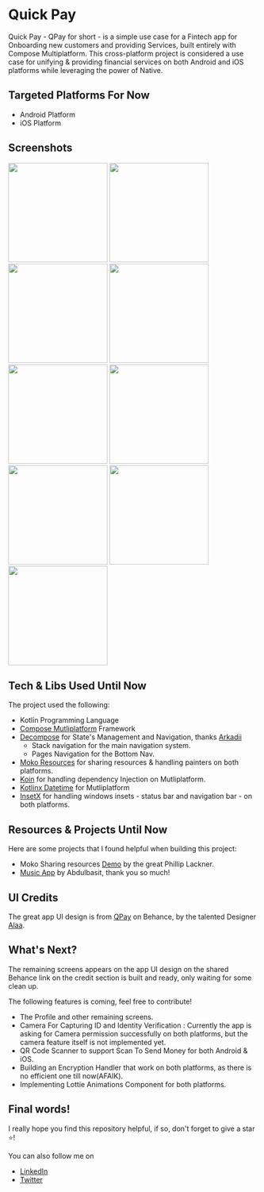 
# Quick Pay


Quick Pay - QPay for short - is a simple use case for a Fintech app for Onboarding new customers and providing Services, built entirely with Compose Multiplatform. This cross-platform project is considered a use case for unifying & providing financial services on both Android and iOS platforms while leveraging the power of Native.


## Targeted Platforms For Now

- Android Platform
- iOS Platform


## Screenshots
<img src="https://github.com/mustfaibra/QPayMultiplatform/blob/master/screenshots/onboarding.png" width="200px">
<img src="https://github.com/mustfaibra/QPayMultiplatform/blob/master/screenshots/signinoptions.png" width="200px">
<img src="https://github.com/mustfaibra/QPayMultiplatform/blob/master/screenshots/allowidcapture.png" width="200px">
<img src="https://github.com/mustfaibra/QPayMultiplatform/blob/master/screenshots/confirmphoto.png" width="200px">
<img src="https://github.com/mustfaibra/QPayMultiplatform/blob/master/screenshots/login.png" width="200px">
<img src="https://github.com/mustfaibra/QPayMultiplatform/blob/master/screenshots/home.png" width="200">
<img src="https://github.com/mustfaibra/QPayMultiplatform/blob/master/screenshots/wallet.png" width="200px">
<img src="https://github.com/mustfaibra/QPayMultiplatform/blob/master/screenshots/qrpage.png" width="200px">
<img src="https://github.com/mustfaibra/QPayMultiplatform/blob/master/screenshots/pocket.png" width="200px">

## Tech & Libs Used Until Now

The project used the following:

- Kotlin Programming Language
- [Compose Mutliplatform](https://github.com/JetBrains/compose-multiplatform) Framework
- [Decompose](https://arkivanov.github.io/Decompose/) for State's Management and Navigation, thanks [Arkadii](https://github.com/arkivanov)
    - Stack navigation for the main navigation system.
    - Pages Navigation for the Bottom Nav.
- [Moko Resources](https://github.com/icerockdev/moko-resources) for sharing resources & handling painters on both platforms.
- [Koin](https://insert-koin.io) for handling dependency Injection on Mutliplatform.
- [Kotlinx Datetime](https://github.com/Kotlin/kotlinx-datetime) for Mutliplatform
- [InsetX](https://github.com/mori-atsushi/insetsx) for handling windows insets - status bar and navigation bar - on both platforms.


## Resources & Projects Until Now

Here are some projects that I found helpful when building this project:

- Moko Sharing resources [Demo](https://github.com/philipplackner/KMM-SharingResources/tree/master) by the great Phillip Lackner.
- [Music App](https://github.com/SEAbdulbasit/MusicApp-KMP/tree/master) by Abdulbasit, thank you so much!


## UI Credits

The great app UI design is from [QPay](https://www.behance.net/gallery/174390161/QPay) on Behance, by the talented Designer [Alaa](https://www.behance.net/alaaabdalrhman).


## What's Next?
The remaining screens appears on the app UI design on the shared Behance link on the credit section is built and ready, only waiting for some clean up.

The following features is coming, feel free to contribute!

 - The Profile and other remaining screens.
 - Camera For Capturing ID and Identity Verification : Currently the app is asking for Camera permission successfully on both platforms, but the camera feature itself is not implemented yet.
 - QR Code Scanner to support Scan To Send Money for both Android & iOS.
 - Building an Encryption Handler that work on both platforms, as there is no efficient one till now(AFAIK).
 - Implementing Lottie Animations Component for both platforms.

## Final words!

I really hope you find this repository helpful, if so, don't forget to give a star ⭐️!

You can also follow me on 
- [LinkedIn](https://www.linkedin.com/in/mustfaibra/)
- [Twitter](https://twitter.com/mustfaibra)
